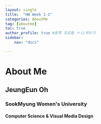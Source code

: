 ```yaml
---
layout: single
title:  "HW Week 1-1"
categories: AboutMe
tag: [aboutme]
toc: true
author_profile: true #왼쪽 프로필 ㅋㅕ/꺼두기
sidebar:
    nav: "docs"

---
```


# About Me


## JeungEun Oh 
### SookMyung Women's University 
#### Computer Science & Visual Media Design